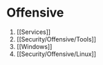 # Offensive
1. [[Services]]
2. [[Security/Offensive/Tools]]
3. [[Windows]]
4. [[Security/Offensive/Linux]]